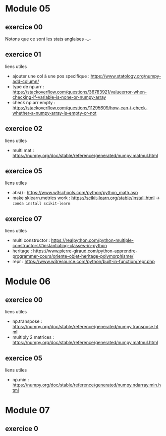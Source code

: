 # Module 05
## exercice 00
Notons que ce sont les stats anglaises -_-

## exercice 01
liens utiles
* ajouter une col à une pos specifique : https://www.statology.org/numpy-add-column/
* type de np.arr : https://stackoverflow.com/questions/36783921/valueerror-when-checking-if-variable-is-none-or-numpy-array
* check np.arr empty : https://stackoverflow.com/questions/11295609/how-can-i-check-whether-a-numpy-array-is-empty-or-not

## exercice 02
liens utiles
* multi mat : https://numpy.org/doc/stable/reference/generated/numpy.matmul.html

## exercice 05
liens utiles
* abs() : https://www.w3schools.com/python/python_math.asp
* make sklearn.metrics work : https://scikit-learn.org/stable/install.html
-> `conda install scikit-learn`

## exercice 07
liens utiles
* multi constructor : https://realpython.com/python-multiple-constructors/#instantiating-classes-in-python
* heritage : https://www.pierre-giraud.com/python-apprendre-programmer-cours/oriente-objet-heritage-polymorphisme/
* repr : https://www.w3resource.com/python/built-in-function/repr.php

# Module 06
## exercice 00
liens utiles
* np.transpose : https://numpy.org/doc/stable/reference/generated/numpy.transpose.html
* multiply 2 matrices : https://numpy.org/doc/stable/reference/generated/numpy.matmul.html

## exercice 05
liens utiles
* np.min : https://numpy.org/doc/stable/reference/generated/numpy.ndarray.min.html

# Module 07
## exercice 0